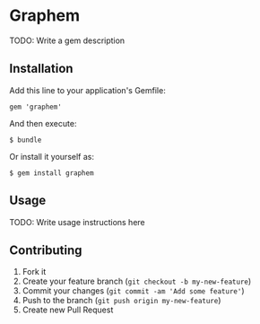 # Graphem

TODO: Write a gem description

## Installation

Add this line to your application's Gemfile:

    gem 'graphem'

And then execute:

    $ bundle

Or install it yourself as:

    $ gem install graphem

## Usage

TODO: Write usage instructions here

## Contributing

1. Fork it
2. Create your feature branch (`git checkout -b my-new-feature`)
3. Commit your changes (`git commit -am 'Add some feature'`)
4. Push to the branch (`git push origin my-new-feature`)
5. Create new Pull Request
